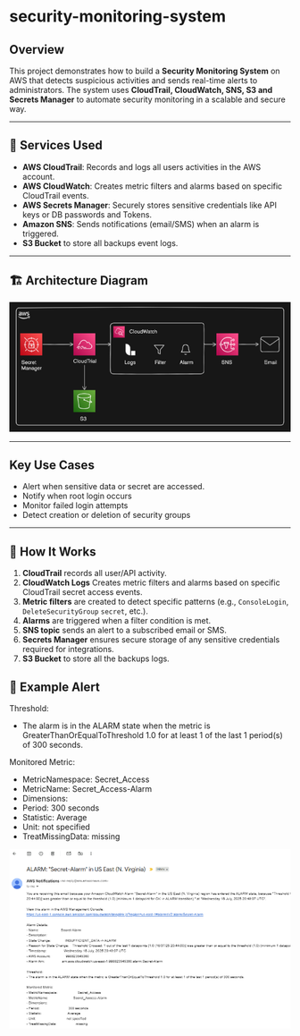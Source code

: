 # security-monitoring-system

## Overview
This project demonstrates how to build a **Security Monitoring System** on AWS that detects suspicious activities and sends real-time alerts to administrators. The system uses **CloudTrail, CloudWatch, SNS, S3 and Secrets Manager** to automate security monitoring in a scalable and secure way.

---

## 🧰 Services Used
- **AWS CloudTrail**: Records and logs all users activities in the AWS account.
- **AWS CloudWatch**: Creates metric filters and alarms based on specific CloudTrail events.
- **AWS Secrets Manager**: Securely stores sensitive credentials like API keys or DB passwords and Tokens.
- **Amazon SNS**: Sends notifications (email/SMS) when an alarm is triggered.
- **S3 Bucket** to store all backups event logs.
---

## 🏗️ Architecture Diagram
![arch](arch.png)

---

## Key Use Cases
- Alert when sensitive data or secret are accessed.
- Notify when root login occurs
- Monitor failed login attempts
- Detect creation or deletion of security groups

---

## 🚀 How It Works
1. **CloudTrail** records all user/API activity.
2. **CloudWatch Logs** Creates metric filters and alarms based on specific CloudTrail secret access events.
3. **Metric filters** are created to detect specific patterns (e.g., `ConsoleLogin`, `DeleteSecurityGroup` `secret`, etc.).
4. **Alarms** are triggered when a filter condition is met.
5. **SNS topic** sends an alert to a subscribed email or SMS.
6. **Secrets Manager** ensures secure storage of any sensitive credentials required for integrations.
4. **S3 Bucket** to store all the backups logs.


## 📧 Example Alert

Threshold:
- The alarm is in the ALARM state when the metric is GreaterThanOrEqualToThreshold 1.0 for at least 1 of the last 1 period(s) of 300 seconds.

Monitored Metric:
- MetricNamespace:                     Secret_Access
- MetricName:                          Secret_Access-Alarm
- Dimensions:                         
- Period:                              300 seconds
- Statistic:                           Average
- Unit:                                not specified
- TreatMissingData:                    missing

![email.png](email.png)